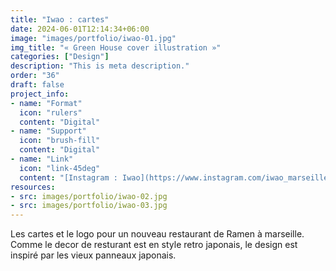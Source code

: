```yaml
---
title: "Iwao : cartes"
date: 2024-06-01T12:14:34+06:00
image: "images/portfolio/iwao-01.jpg"
img_title: "« Green House cover illustration »"
categories: ["Design"]
description: "This is meta description."
order: "36"
draft: false
project_info:
- name: "Format"
  icon: "rulers"
  content: "Digital"
- name: "Support"
  icon: "brush-fill"
  content: "Digital"
- name: "Link"
  icon: "link-45deg"
  content: "[Instagram : Iwao](https://www.instagram.com/iwao_marseille/)"
resources:
- src: images/portfolio/iwao-02.jpg
- src: images/portfolio/iwao-03.jpg
---
```

Les cartes et le logo pour un nouveau restaurant de Ramen à marseille. Comme le decor de resturant est en style retro japonais, le design est inspiré par les vieux panneaux japonais.